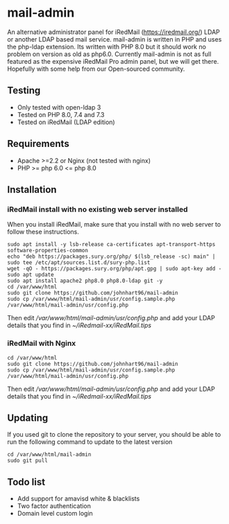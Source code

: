 # mail-admin
An alternative administrator panel for iRedMail (https://iredmail.org/) LDAP or another LDAP based mail service.
mail-admin is written in PHP and uses the php-ldap extension. Its written with PHP 8.0 but it should work no problem on version as old as php6.0. Currently mail-admin is not as full featured as the expensive iRedMail Pro admin panel, but we will get there. Hopefully with some help from our Open-sourced community.
## Testing
* Only tested with open-ldap 3
* Tested on PHP 8.0, 7.4 and 7.3
* Tested on iRedMail (LDAP edition)

## Requirements
* Apache >=2.2 or Nginx (not tested with nginx)
* PHP >= php 6.0 <= php 8.0

## Installation
### iRedMail install with no existing web server installed
When you install iRedMail, make sure that you install with no web server to follow these instructions.

    sudo apt install -y lsb-release ca-certificates apt-transport-https software-properties-common
    echo "deb https://packages.sury.org/php/ $(lsb_release -sc) main" | sudo tee /etc/apt/sources.list.d/sury-php.list
    wget -qO - https://packages.sury.org/php/apt.gpg | sudo apt-key add -
    sudo apt update
    sudo apt install apache2 php8.0 php8.0-ldap git -y
    cd /var/www/html
    sudo git clone https://github.com/johnhart96/mail-admin
    sudo cp /var/www/html/mail-admin/usr/config.sample.php /var/www/html/mail-admin/usr/config.php
 
 Then edit */var/www/html/mail-admin/usr/config.php* and add your LDAP details that you find in *~/iRedmail-xx/iRedMail.tips*
### iRedMail with Nginx
    cd /var/www/html
    sudo git clone https://github.com/johnhart96/mail-admin
    sudo cp /var/www/html/mail-admin/usr/config.sample.php /var/www/html/mail-admin/usr/config.php
 Then edit */var/www/html/mail-admin/usr/config.php* and add your LDAP details that you find in *~/iRedmail-xx/iRedMail.tips*
## Updating
If you used git to clone the repository to your server, you should be able to run the following command to update to the latest version
    
    cd /var/www/html/mail-admin
    sudo git pull

## Todo list
* Add support for amavisd white & blacklists
* Two factor authentication
* Domain level custom login